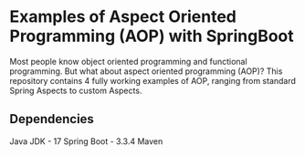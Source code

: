 # Examples of Aspect Oriented Programming (AOP) with SpringBoot

Most people know object oriented programming and functional programming. But what about aspect oriented programming (AOP)?
This repository contains 4 fully working examples of AOP, ranging from standard Spring Aspects to custom Aspects.

## Dependencies
Java JDK - 17
Spring Boot - 3.3.4
Maven
